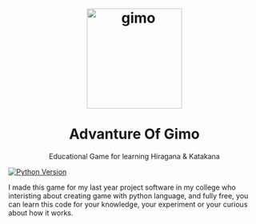 <h1 align="center">
  <a href="https://github.com/Rifqi31/AdvantureOfGimo" title="Advanture of Gimo">
    <img alt="gimo" src="https://github.com/Rifqi31/AdvantureOfGimo/blob/master/spritesheet/gimo.png" width="190px" height="200px" />
  </a>
  <br /><br />
  Advanture Of Gimo</h1>

<p align="center">Educational Game for learning Hiragana &amp; Katakana</p>

[![Python Version](https://img.shields.io/pypi/pyversions/Django.svg)](https://www.python.org/downloads/)

I made this game for my last year project software in my college who interisting about creating game with python language, and fully free, you can learn this code for your knowledge, your experiment or your curious about how it works.
